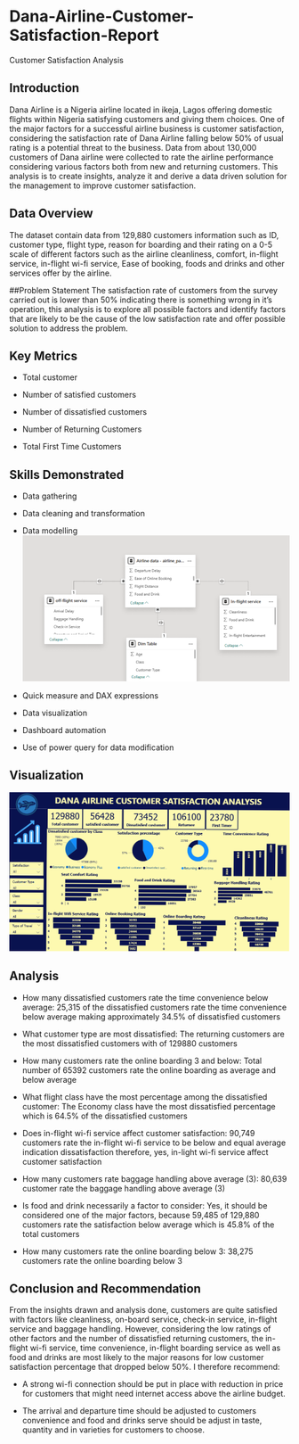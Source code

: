 # Dana-Airline-Customer-Satisfaction-Report
Customer Satisfaction Analysis 

## Introduction

Dana Airline is a Nigeria airline located in ikeja, Lagos  offering domestic flights within Nigeria satisfying customers and giving them choices. One of the major factors for a successful airline business is customer satisfaction, considering the satisfaction rate of Dana Airline falling below 50% of usual rating is a potential threat to the business.
Data from about 130,000 customers of Dana airline were collected to rate the airline performance considering various factors both from new and returning customers. This analysis is to create insights, analyze it and derive a data driven solution for the management to improve customer satisfaction.

## Data Overview
The dataset contain data from 129,880 customers information such as ID, customer type, flight type, reason for boarding and their rating on a 0-5 scale of different factors such as the airline cleanliness, comfort, in-flight service, in-flight wi-fi service, Ease of booking, foods and drinks and other services offer by the airline.

##Problem Statement
The satisfaction rate of customers from the survey carried out is lower than 50% indicating there is something wrong in it’s operation, this analysis is to explore all possible factors and identify factors that are likely to be the cause of the low satisfaction rate and offer possible solution to address the problem.

## Key Metrics

- Total customer

- Number of satisfied customers

- Number of dissatisfied customers

- Number of Returning Customers

- Total First Time Customers

## Skills Demonstrated

- Data gathering

- Data cleaning and transformation

- Data modelling
![](IMG_20250630_144749.png)

- Quick measure and DAX expressions

- Data visualization

- Dashboard automation

- Use of power query for data modification

## Visualization

![](IMG_20250630_110253.png)

## Analysis

- How many dissatisfied customers rate the time convenience below average:
25,315 of the dissatisfied customers rate the time convenience below average making approximately 34.5% of dissatisfied customers

- What customer type are most dissatisfied:
The returning customers are the most dissatisfied customers with of 129880 customers

- How many customers rate the online boarding 3 and below: 
Total number of 65392 customers rate the online boarding as average and below average

- What flight class have the most percentage among the dissatisfied customer: The Economy class have the most dissatisfied percentage which is 64.5% of the dissatisfied customers

- Does in-flight wi-fi service affect customer satisfaction: 90,749 customers rate the in-flight wi-fi service to be below and equal average indication dissatisfaction therefore, yes, in-light wi-fi service affect customer satisfaction

- How many customers rate baggage handling above average (3): 80,639 customer rate the baggage handling above average (3)

- Is food and drink necessarily a factor to consider:
Yes, it should be considered one of the major factors, because 59,485 of 129,880 customers rate the satisfaction below average which is 45.8% of the total customers

- How many customers rate the online boarding below 3:
38,275 customers rate the online boarding below 3

## Conclusion and Recommendation

From the insights drawn and analysis done, customers are quite satisfied with factors like cleanliness, on-board service, check-in service, in-flight service and baggage handling. However, considering the low ratings of other factors and the number of dissatisfied returning customers, the in-flight wi-fi service, time convenience, in-flight boarding service as well as food and drinks are most likely to the major reasons for low customer satisfaction percentage that dropped below 50%.
I therefore recommend:

- A strong wi-fi connection should be put in place with reduction in price for customers that might need internet access above the airline budget.

- The arrival and departure time should be adjusted to customers convenience and food and drinks serve should be adjust in taste, quantity and in varieties for customers to choose.
